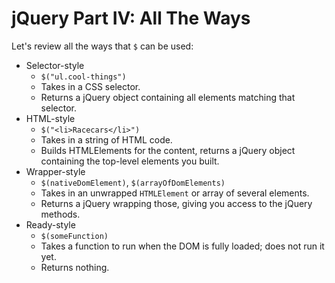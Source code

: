 # jQuery Part IV: All The Ways

Let's review all the ways that `$` can be used:

* Selector-style
    * `$("ul.cool-things")`
    * Takes in a CSS selector.
    * Returns a jQuery object containing all elements matching that
      selector.
* HTML-style
    * `$("<li>Racecars</li>")`
    * Takes in a string of HTML code.
    * Builds HTMLElements for the content, returns a jQuery object
      containing the top-level elements you built.
* Wrapper-style
    * `$(nativeDomElement)`, `$(arrayOfDomElements)`
    * Takes in an unwrapped `HTMLElement` or array of several elements.
    * Returns a jQuery wrapping those, giving you access to the jQuery
      methods.
* Ready-style
    * `$(someFunction)`
    * Takes a function to run when the DOM is fully loaded; does not
      run it yet.
    * Returns nothing.
